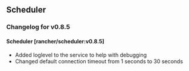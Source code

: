 ## Scheduler

### Changelog for v0.8.5


#### Scheduler [rancher/scheduler:v0.8.5]
* Added loglevel to the service to help with debugging
* Changed default connection timeout from 1 seconds to 30 seconds
